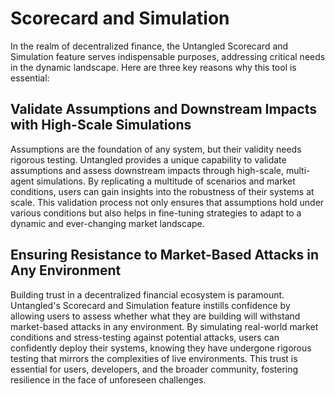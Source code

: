 # Scorecard and Simulation

In the realm of decentralized finance, the Untangled Scorecard and Simulation feature serves indispensable purposes, addressing critical needs in the dynamic landscape. Here are three key reasons why this tool is essential:

## Validate Assumptions and Downstream Impacts with High-Scale Simulations

Assumptions are the foundation of any system, but their validity needs rigorous testing. Untangled provides a unique capability to validate assumptions and assess downstream impacts through high-scale, multi-agent simulations. By replicating a multitude of scenarios and market conditions, users can gain insights into the robustness of their systems at scale. This validation process not only ensures that assumptions hold under various conditions but also helps in fine-tuning strategies to adapt to a dynamic and ever-changing market landscape.

## Ensuring Resistance to Market-Based Attacks in Any Environment

Building trust in a decentralized financial ecosystem is paramount. Untangled's Scorecard and Simulation feature instills confidence by allowing users to assess whether what they are building will withstand market-based attacks in any environment. By simulating real-world market conditions and stress-testing against potential attacks, users can confidently deploy their systems, knowing they have undergone rigorous testing that mirrors the complexities of live environments. This trust is essential for users, developers, and the broader community, fostering resilience in the face of unforeseen challenges.
